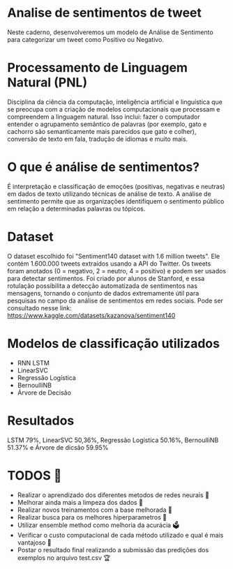 # Analise de sentimentos de tweet 
Neste caderno, desenvolveremos um modelo de Análise de Sentimento para categorizar um tweet como Positivo ou Negativo.

# Processamento de Linguagem Natural (PNL)
Disciplina da ciência da computação, inteligência artificial e linguística que se preocupa com a criação de modelos computacionais que processam e compreendem a linguagem natural. Isso inclui: fazer o computador entender o agrupamento semântico de palavras (por exemplo, gato e cachorro são semanticamente mais parecidos que gato e colher), conversão de texto em fala, tradução de idiomas e muito mais.

# O que é análise de sentimentos?
É interpretação e classificação de emoções (positivas, negativas e neutras) em dados de texto utilizando técnicas de análise de texto. A análise de sentimento permite que as organizações identifiquem o sentimento público em relação a determinadas palavras ou tópicos.

# Dataset
O dataset escolhido foi "Sentiment140 dataset with 1.6 million tweets". Ele contém 1.600.000 tweets extraídos usando a API do Twitter. Os tweets foram anotados (0 = negativo, 2 = neutro, 4 = positivo) e podem ser usados ​​para detectar sentimentos. Foi criado por alunos de Stanford, e essa rotulação possibilita a detecção automatizada de sentimentos nas mensagens, tornando o conjunto de dados extremamente útil para pesquisas no campo da análise de sentimentos em redes sociais. Pode ser consultado nesse link: https://www.kaggle.com/datasets/kazanova/sentiment140

# Modelos de classificação utilizados
- RNN LSTM
- LinearSVC
- Regressão Logística
- BernoulliNB
- Árvore de Decisão


# Resultados
  LSTM 79%, LinearSVC 50,36%, Regressão Logística 50.16%, BernoulliNB 51.37% e Árvore de dicsão 59.95%


# TODOS 📓
 - Realizar o aprendizado dos diferentes metodos de redes neurais 🧠
 - Melhorar ainda mais a limpeza dos dados 🧹
 - Realizar novos treinamentos com a base melhorada 💪
 - Realizar busca para os melhores hiperparametros 🔎
 - Utilizar ensemble method como melhoria da acurácia 🗳️
 - Verificar o custo computacional de cada método utilizado e qual é mais vantajoso 🤔
 - Postar o resultado final realizando a submissão das predições dos exemplos no arquivo test.csv 🏆
